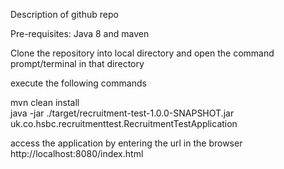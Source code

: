Description of github repo

Pre-requisites: Java 8 and maven  

Clone the repository into local directory and open the command prompt/terminal in that directory

execute the following commands  

mvn clean install  
java -jar ./target/recruitment-test-1.0.0-SNAPSHOT.jar uk.co.hsbc.recruitmenttest.RecruitmentTestApplication  

access the application by entering the url in the browser  
http://localhost:8080/index.html